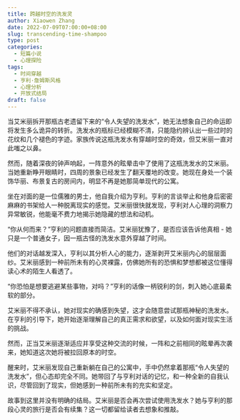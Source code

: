 ```yaml
---
title: 跨越时空的洗发灵
author: Xiaowen Zhang
date: 2022-07-09T07:00:00+08:00
slug: transcending-time-shampoo
type: post
categories:
  - 短篇小说
  - 心理探险
tags:
  - 时间穿越
  - 亨利·詹姆斯风格
  - 心理分析
  - 开放式结局
draft: false
---
```


当艾米丽拆开那瓶古老遗留下来的“令人失望的洗发水”，她无法想象自己的命运即将发生多么诡异的转折。洗发水的瓶标已经模糊不清，只能隐约辨认出一些过时的花纹和几个褪色的字迹。家族传说这瓶洗发水有穿越时空的奇效，但艾米丽一直对此嗤之以鼻。

然而，随着深夜的钟声响起，一阵意外的眩晕击中了使用了这瓶洗发水的艾米丽。当她重新睁开眼睛时，四周的景象已经发生了翻天覆地的改变。她现在身处一个装饰华丽、布景复古的房间内，明显不再是她那简单现代的公寓。

坐在对面的是一位儒雅的男士，他自我介绍为亨利。亨利的言谈举止和他身后密密麻麻的书架给人一种脱离现实的感觉。艾米丽很快就发现，亨利对人心理的洞察力异常敏锐，他能毫不费力地揭示她隐藏的想法和动机。

“你从何而来？”亨利的问题直接而简洁。艾米丽犹豫了，是否应该告诉他真相 - 她只是一个普通女子，因一瓶古怪的洗发水意外穿越了时间。

他们的对话越发深入，亨利以其分析人心的能力，逐渐剥开艾米丽内心的层层面纱。艾米丽感到一种前所未有的心灵裸露，仿佛她所有的恐惧和梦想都被这位懂得读心术的陌生人看透了。

“你恐怕是想要逃避某些事物，对吗？”亨利的话像一柄锐利的剑，刺入她心底最柔软的部分。

艾米丽不得不承认，她对现实的确感到失望，这才会随意尝试那瓶神秘的洗发水。在亨利的引导下，她开始逐渐理解自己的真正需求和欲望，以及如何面对现实生活的挑战。

然而，正当艾米丽逐渐适应并享受这种交流的时候，一阵和之前相同的眩晕再次袭来，她知道这次她将被拉回原本的时空。

醒来时，艾米丽发现自己重新躺在自己的公寓中，手中仍然拿着那瓶“令人失望的洗发水”，但心态却完全不同。她带回了与亨利对话的记忆，和一种全新的自我认识，尽管回到了现实，但她感到一种前所未有的充实和坚定。

故事到这里并没有明确的结局。艾米丽是否会再次尝试使用洗发水？她与亨利的那段心灵的旅行是否会有续集？这一切都留给读者去想象和推敲。